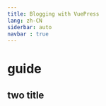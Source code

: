 ```yaml
---
title: Blogging with VuePress
lang: zh-CN
siderbar: auto
navbar : true
---
```


# guide
## two title